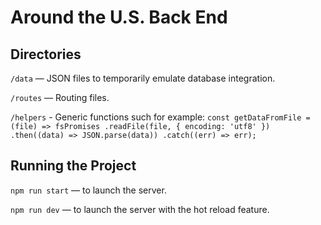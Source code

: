 # Around the U.S. Back End

## Directories

`/data` — JSON files to temporarily emulate database integration.

`/routes` — Routing files.

`/helpers` - Generic functions such for example:
`const getDataFromFile = (file) => fsPromises .readFile(file, { encoding: 'utf8' }) .then((data) => JSON.parse(data)) .catch((err) => err);`

## Running the Project

`npm run start` — to launch the server.

`npm run dev` — to launch the server with the hot reload feature.
